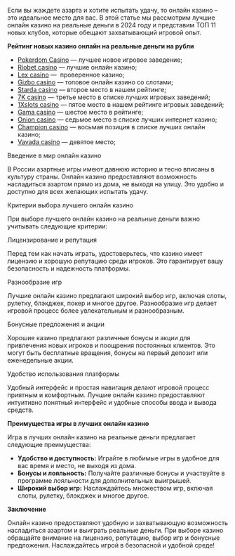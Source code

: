 Если вы жаждете азарта и хотите испытать удачу, то онлайн казино – это идеальное место для вас. В этой статье мы рассмотрим лучшие онлайн казино на реальные деньги в 2024 году и представим ТОП 11 новых клубов, которые обещают захватывающий игровой опыт.

**Рейтинг новых казино онлайн на реальные деньги на рубли**

* [Pokerdom Casino](https://brandplay.link/FwVc4f) — лучшее новое игровое заведение;
* [Riobet casino](https://brandplay.link/TnjsxFvH) — лучшие онлайн казино;
* [Lex casino](https://brandplay.link/VMqNXPFs) —  проверенное казино;
* [Gizbo casino](https://brandplay.link/rvzLrVLp) — топовое онлайн казино со слотами;
* [Starda casino](https://brandplay.link/HDcDrxLk) — второе место в нашем рейтинге;
* [7K casino](https://brandplay.link/dd46bNgD) — третье место в списке лучших игровых заведений;
* [1Xslots casino](https://brandplay.link/J2ZbqMPZ) — пятое место в нашем рейтинге игровых заведений;
* [Gama casino](https://brandplay.link/RD52jZbL) — шестое место в рейтинге;
* [Onion casino](https://brandplay.link/8LcS6Djb) — седьмое место в списке лучших интернет казино;
* [Champion casino](https://temon-gter.cfd/go/9n8?p56190p303844p3509t17502) — восьмая позиция в списке лучших онлайн казино;
* [Vavada casino](https://vavadapartner.pro/?promo=75590753-cc8b-4c4a-8d71-99b7a2293439-jud\&target=register) — девятое место;

Введение в мир онлайн казино

В России азартные игры имеют давнюю историю и тесно вписаны в культуру страны. Онлайн казино предоставляют возможность насладиться азартом прямо из дома, не выходя на улицу. Это удобно и доступно для всех желающих испытать удачу.

Критерии выбора лучшего онлайн казино

При выборе лучшего онлайн казино на реальные деньги важно учитывать следующие критерии:

Лицензирование и репутация

Перед тем как начать играть, удостоверьтесь, что казино имеет лицензию и хорошую репутацию среди игроков. Это гарантирует вашу безопасность и надежность платформы.

Разнообразие игр

Лучшие онлайн казино предлагают широкий выбор игр, включая слоты, рулетку, блэкджек, покер и многое другое. Разнообразие игр делает игровой процесс более увлекательным и разнообразным.

Бонусные предложения и акции

Хорошие казино предлагают различные бонусы и акции для привлечения новых игроков и поощрения постоянных клиентов. Это могут быть бесплатные вращения, бонусы на первый депозит или еженедельные акции.

Удобство использования платформы

Удобный интерфейс и простая навигация делают игровой процесс приятным и комфортным. Лучшие онлайн казино предоставляют интуитивно понятный интерфейс и удобные способы ввода и вывода средств.

**Преимущества игры в лучших онлайн казино**

Игра в лучших онлайн казино на реальные деньги предлагает следующие преимущества:

* **Удобство и доступность:** Играйте в любимые игры в удобное для вас время и место, не выходя из дома.
* **Бонусы и лояльность:** Получайте различные бонусы и участвуйте в программе лояльности для дополнительных выигрышей.
* **Широкий выбор игр:** Наслаждайтесь множеством игр, включая слоты, рулетку, блэкджек и многое другое.

**Заключение**

Онлайн казино предоставляют удобную и захватывающую возможность насладиться азартом и выиграть реальные деньги. При выборе казино обращайте внимание на лицензию, репутацию, выбор игр и бонусные предложения. Наслаждайтесь игрой в безопасной и удобной среде!
